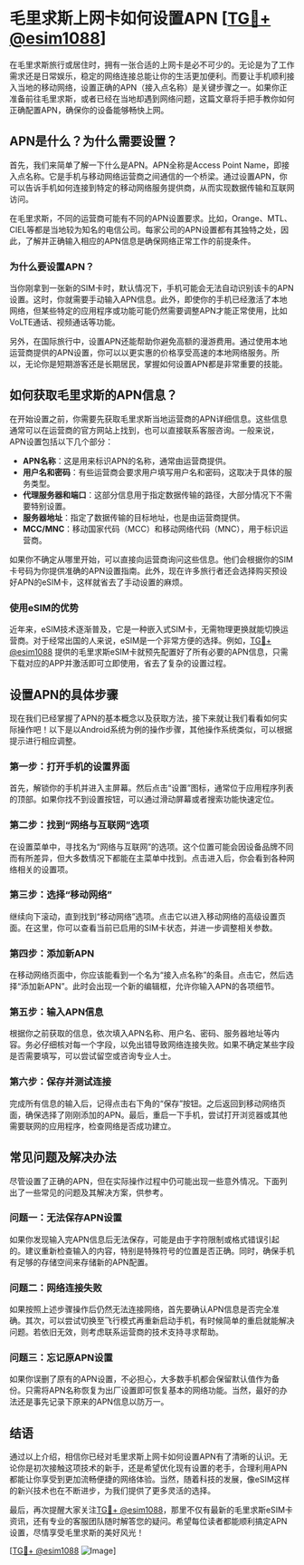 # 毛里求斯上网卡如何设置APN [[TG💪+ @esim1088](https://t.me/s/esim1088)]

在毛里求斯旅行或居住时，拥有一张合适的上网卡是必不可少的。无论是为了工作需求还是日常娱乐，稳定的网络连接总能让你的生活更加便利。而要让手机顺利接入当地的移动网络，设置正确的APN（接入点名称）是关键步骤之一。如果你正准备前往毛里求斯，或者已经在当地却遇到网络问题，这篇文章将手把手教你如何正确配置APN，确保你的设备能够畅快上网。

## APN是什么？为什么需要设置？

首先，我们来简单了解一下什么是APN。APN全称是Access Point Name，即接入点名称。它是手机与移动网络运营商之间通信的一个桥梁。通过设置APN，你可以告诉手机如何连接到特定的移动网络服务提供商，从而实现数据传输和互联网访问。

在毛里求斯，不同的运营商可能有不同的APN设置要求。比如，Orange、MTL、CIEL等都是当地较为知名的电信公司。每家公司的APN设置都有其独特之处，因此，了解并正确输入相应的APN信息是确保网络正常工作的前提条件。

### 为什么要设置APN？

当你刚拿到一张新的SIM卡时，默认情况下，手机可能会无法自动识别该卡的APN设置。这时，你就需要手动输入APN信息。此外，即使你的手机已经激活了本地网络，但某些特定的应用程序或功能可能仍然需要调整APN才能正常使用，比如VoLTE通话、视频通话等功能。

另外，在国际旅行中，设置APN还能帮助你避免高额的漫游费用。通过使用本地运营商提供的APN设置，你可以以更实惠的价格享受高速的本地网络服务。所以，无论你是短期游客还是长期居民，掌握如何设置APN都是非常重要的技能。

## 如何获取毛里求斯的APN信息？

在开始设置之前，你需要先获取毛里求斯当地运营商的APN详细信息。这些信息通常可以在运营商的官方网站上找到，也可以直接联系客服咨询。一般来说，APN设置包括以下几个部分：

- **APN名称**：这是用来标识APN的名称，通常由运营商提供。
- **用户名和密码**：有些运营商会要求用户填写用户名和密码，这取决于具体的服务类型。
- **代理服务器和端口**：这部分信息用于指定数据传输的路径，大部分情况下不需要特别设置。
- **服务器地址**：指定了数据传输的目标地址，也是由运营商提供。
- **MCC/MNC**：移动国家代码（MCC）和移动网络代码（MNC），用于标识运营商。

如果你不确定从哪里开始，可以直接向运营商询问这些信息。他们会根据你的SIM卡号码为你提供准确的APN设置指南。此外，现在许多旅行者还会选择购买预设好APN的eSIM卡，这样就省去了手动设置的麻烦。

### 使用eSIM的优势

近年来，eSIM技术逐渐普及，它是一种嵌入式SIM卡，无需物理更换就能切换运营商。对于经常出国的人来说，eSIM是一个非常方便的选择。例如，[TG💪+ @esim1088](https://t.me/s/esim1088) 提供的毛里求斯eSIM卡就预先配置好了所有必要的APN信息，只需下载对应的APP并激活即可立即使用，省去了复杂的设置过程。

## 设置APN的具体步骤

现在我们已经掌握了APN的基本概念以及获取方法，接下来就让我们看看如何实际操作吧！以下是以Android系统为例的操作步骤，其他操作系统类似，可以根据提示进行相应调整。

### 第一步：打开手机的设置界面

首先，解锁你的手机并进入主屏幕。然后点击“设置”图标，通常位于应用程序列表的顶部。如果你找不到设置按钮，可以通过滑动屏幕或者搜索功能快速定位。

### 第二步：找到“网络与互联网”选项

在设置菜单中，寻找名为“网络与互联网”的选项。这个位置可能会因设备品牌不同而有所差异，但大多数情况下都能在主菜单中找到。点击进入后，你会看到各种网络相关的设置项。

### 第三步：选择“移动网络”

继续向下滚动，直到找到“移动网络”选项。点击它以进入移动网络的高级设置页面。在这里，你可以查看当前已启用的SIM卡状态，并进一步调整相关参数。

### 第四步：添加新APN

在移动网络页面中，你应该能看到一个名为“接入点名称”的条目。点击它，然后选择“添加新APN”。此时会出现一个新的编辑框，允许你输入APN的各项细节。

### 第五步：输入APN信息

根据你之前获取的信息，依次填入APN名称、用户名、密码、服务器地址等内容。务必仔细核对每一个字段，以免出错导致网络连接失败。如果不确定某些字段是否需要填写，可以尝试留空或咨询专业人士。

### 第六步：保存并测试连接

完成所有信息的输入后，记得点击右下角的“保存”按钮。之后返回到移动网络页面，确保选择了刚刚添加的APN。最后，重启一下手机，尝试打开浏览器或其他需要联网的应用程序，检查网络是否成功建立。

## 常见问题及解决办法

尽管设置了正确的APN，但在实际操作过程中仍可能出现一些意外情况。下面列出了一些常见的问题及其解决方案，供参考。

### 问题一：无法保存APN设置

如果你发现输入完APN信息后无法保存，可能是由于字符限制或格式错误引起的。建议重新检查输入的内容，特别是特殊符号的位置是否正确。同时，确保手机有足够的存储空间来存储新的APN配置。

### 问题二：网络连接失败

如果按照上述步骤操作后仍然无法连接网络，首先要确认APN信息是否完全准确。其次，可以尝试切换至飞行模式再重新启动手机，有时候简单的重启就能解决问题。若依旧无效，则考虑联系运营商的技术支持寻求帮助。

### 问题三：忘记原APN设置

如果你误删了原有的APN设置，不必担心，大多数手机都会保留默认值作为备份。只需将APN名称恢复为出厂设置即可恢复基本的网络功能。当然，最好的办法还是事先记录下原来的APN信息以防万一。

## 结语

通过以上介绍，相信你已经对毛里求斯上网卡如何设置APN有了清晰的认识。无论你是初次接触这项技术的新手，还是希望优化现有设置的老手，合理利用APN都能让你享受到更加流畅便捷的网络体验。当然，随着科技的发展，像eSIM这样的新兴技术也在不断进步，为我们提供了更多灵活的选择。

最后，再次提醒大家关注[TG💪+ @esim1088](https://t.me/s/esim1088)，那里不仅有最新的毛里求斯eSIM卡资讯，还有专业的客服团队随时解答您的疑问。希望每位读者都能顺利搞定APN设置，尽情享受毛里求斯的美好风光！

[[TG💪+ @esim1088](https://t.me/s/esim1088) ![Image](https://i.postimg.cc/4NQfJmqS/Snipaste-2025-05-13-00-14-12.png)]